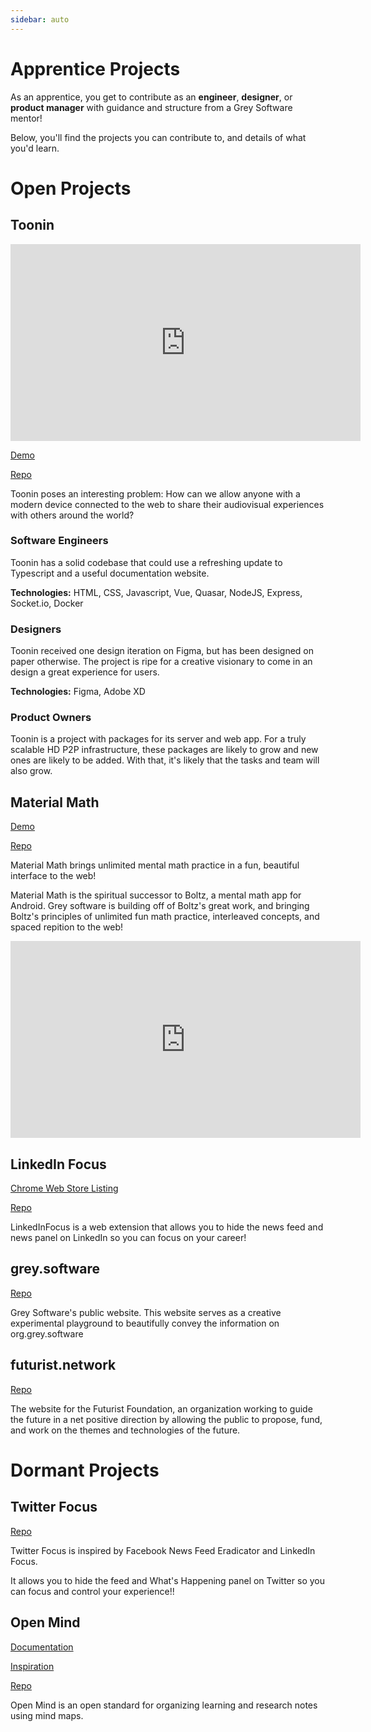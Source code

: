 ```yaml
---
sidebar: auto
---
```


# Apprentice Projects

As an apprentice, you get to contribute as an **engineer**, **designer**, or **product manager** with guidance and structure from a Grey Software mentor!

Below, you'll find the projects you can contribute to, and details of what you'd learn.

# Open Projects

## Toonin

<iframe width="560" height="315" src="https://www.youtube.com/embed/ImxxRMPVHzs" frameborder="0" allow="accelerometer; autoplay; encrypted-media; gyroscope; picture-in-picture" allowfullscreen></iframe>

[Demo](https://www.toonin.ml)

[Repo](https://github.com/grey-software/toonin)

Toonin poses an interesting problem: How can we allow anyone with a modern device connected to the web to share their audiovisual experiences with others around the world?

### Software Engineers

Toonin has a solid codebase that could use a refreshing update to Typescript and a useful documentation website.

**Technologies:** HTML, CSS, Javascript, Vue, Quasar, NodeJS, Express, Socket.io, Docker

### Designers

Toonin received one design iteration on Figma, but has been designed on paper otherwise. The project is ripe for a creative visionary to come in an design a great experience for users.

**Technologies:** Figma, Adobe XD

### Product Owners

Toonin is a project with packages for its server and web app. For a truly scalable HD P2P infrastructure, these packages are likely to grow and new ones are likely to be added. With that, it's likely that the tasks and team will also grow.

## Material Math

[Demo](https://material-math.grey.software)

[Repo](https://github.com/grey-software/material-math)

Material Math brings unlimited mental math practice in a fun, beautiful interface to the web!

Material Math is the spiritual successor to Boltz, a mental math app for Android. Grey software is building off of Boltz's great work, and bringing Boltz's principles of unlimited fun math practice, interleaved concepts, and spaced repition to the web!

<iframe width="560" height="315" src="https://www.youtube.com/embed/ceACiAdXSDc" frameborder="0" allow="accelerometer; autoplay; encrypted-media; gyroscope; picture-in-picture" allowfullscreen></iframe>

## LinkedIn Focus

[Chrome Web Store Listing](https://chrome.google.com/webstore/detail/linkedin-focus/cmafljjdkloacahjddlpaognhjpacdff?hl=en&authuser=2)

[Repo](https://github.com/grey-software/LinkedInFocus)

LinkedInFocus is a web extension that allows you to hide the news feed and news panel on LinkedIn so you can focus on your career!


## grey.software

[Repo](https://github.com/grey-software/grey.software)

Grey Software's public website. This website serves as a creative experimental playground to beautifully convey the information on org.grey.software

## futurist.network

[Repo](https://github.com/grey-software/futurist.network)

The website for the Futurist Foundation, an organization working to guide the future in a net positive direction by allowing the public to propose, fund, and work on the themes and technologies of the future.  


# Dormant Projects

## Twitter Focus

[Repo](https://github.com/grey-software/Twitter-Focus)

Twitter Focus is inspired by Facebook News Feed Eradicator and LinkedIn Focus.

It allows you to hide the feed and What's Happening panel on Twitter so you can focus and control your experience!!

## Open Mind

[Documentation](https://docs.open-mind.tech/)

[Inspiration](https://deeplink.space/)

[Repo](https://github.com/grey-software/openmind)

Open Mind is an open standard for organizing learning and research notes using mind maps.
